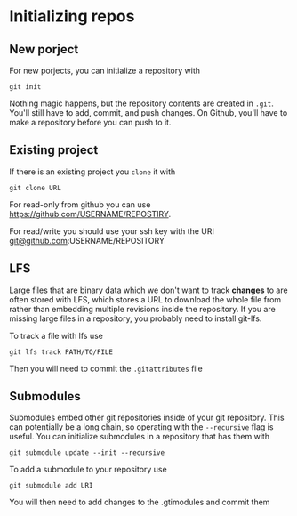 
# Initializing repos

## New porject

For new porjects, you can initialize a repository with

```
git init
```

Nothing magic happens, but the repository contents are created in `.git`. You'll still have to
add, commit, and push changes. On Github, you'll have to make a repository before you can push to it.

## Existing project

If there is an existing project you `clone` it with

```
git clone URL
```

For read-only from github you can use https://github.com/USERNAME/REPOSTIRY.

For read/write you should use your ssh key with the URI git@github.com:USERNAME/REPOSITORY


## LFS

Large files that are binary data which we don't want to track **changes** to are often stored with LFS, which
stores a URL to download the whole file from rather than embedding multiple revisions inside the repository. If
you are missing large files in a repository, you probably need to install git-lfs.

To track a file with lfs use

```
git lfs track PATH/TO/FILE
```

Then you will need to commit the `.gitattributes` file

## Submodules

Submodules embed other git repositories inside of your git repository. This can potentially be a long chain, so
operating with the `--recursive` flag is useful. You can initialize submodules in a repository that has them with

```
git submodule update --init --recursive
```

To add a submodule to your repository use

```
git submodule add URI
```

You will then need to add changes to the .gtimodules and commit them
